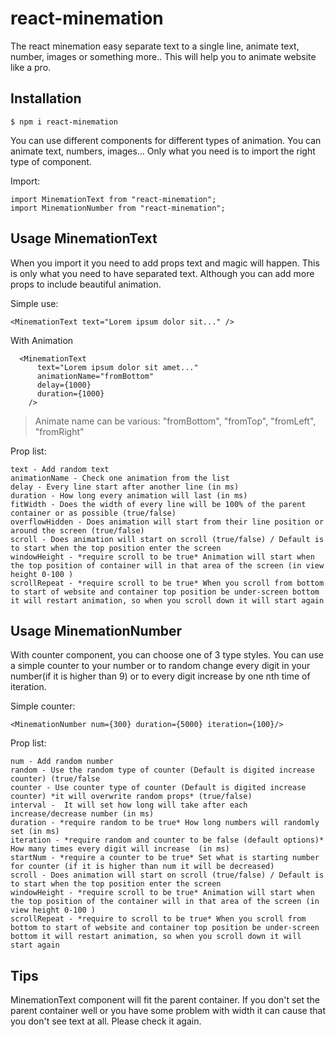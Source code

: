 # react-minemation

The react minemation easy separate text to a single line, animate text, number, images or something more.. This will help you to animate website like a pro.

## Installation

```
$ npm i react-minemation
```

You can use different components for different types of animation. You can animate text, numbers, images... Only what you need is to import the right type of component.

Import:

```
import MinemationText from "react-minemation";
import MinemationNumber from "react-minemation";
```

## Usage MinemationText

When you import it you need to add props text and magic will happen. This is only what you need to have separated text. Although you can add more props to include beautiful animation.

Simple use:

```
<MinemationText text="Lorem ipsum dolor sit..." />
```

With Animation

```
  <MinemationText
      text="Lorem ipsum dolor sit amet..."
      animationName="fromBottom"
      delay={1000}
      duration={1000}
    />
```

> Animate name can be various: "fromBottom", "fromTop", "fromLeft", "fromRight"

Prop list:

```
text - Add random text
animationName - Check one animation from the list
delay - Every line start after another line (in ms)
duration - How long every animation will last (in ms)
fitWidth - Does the width of every line will be 100% of the parent container or as possible (true/false)
overflowHidden - Does animation will start from their line position or around the screen (true/false)
scroll - Does animation will start on scroll (true/false) / Default is to start when the top position enter the screen
windowHeight - *require scroll to be true* Animation will start when the top position of container will in that area of the screen (in view height 0-100 )
scrollRepeat - *require scroll to be true* When you scroll from bottom to start of website and container top position be under-screen bottom it will restart animation, so when you scroll down it will start again

```

## Usage MinemationNumber

With counter component, you can choose one of 3 type styles. You can use a simple counter to your number or to random change every digit in your number(if it is higher than 9) or to every digit increase by one nth time of iteration.

Simple counter:

```
<MinemationNumber num={300} duration={5000} iteration={100}/>
```

Prop list:

```
num - Add random number
random - Use the random type of counter (Default is digited increase counter) (true/false
counter - Use counter type of counter (Default is digited increase counter) *it will overwrite random props* (true/false)
interval -  It will set how long will take after each increase/decrease number (in ms)
duration - *require random to be true* How long numbers will randomly set (in ms)
iteration - *require random and counter to be false (default options)* How many times every digit will increase  (in ms)
startNum - *require a counter to be true* Set what is starting number for counter (if it is higher than num it will be decreased)
scroll - Does animation will start on scroll (true/false) / Default is to start when the top position enter the screen
windowHeight - *require scroll to be true* Animation will start when the top position of the container will in that area of the screen (in view height 0-100 )
scrollRepeat - *require to scroll to be true* When you scroll from bottom to start of website and container top position be under-screen bottom it will restart animation, so when you scroll down it will start again
```

## Tips

MinemationText component will fit the parent container. If you don't set the parent container well or you have some problem with width it can cause that you don't see text at all. Please check it again.
